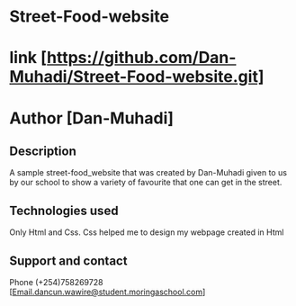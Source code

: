 # Street-Food-website
# link [https://github.com/Dan-Muhadi/Street-Food-website.git]
# Author [Dan-Muhadi]
## Description 
A sample street-food_website that was created by Dan-Muhadi given to us by our school to show a variety of favourite that one can get in the street.
## Technologies used
Only Html and Css. Css helped me to design my webpage created in Html
## Support and contact
Phone (+254)758269728
[Email.dancun.wawire@student.moringaschool.com]
